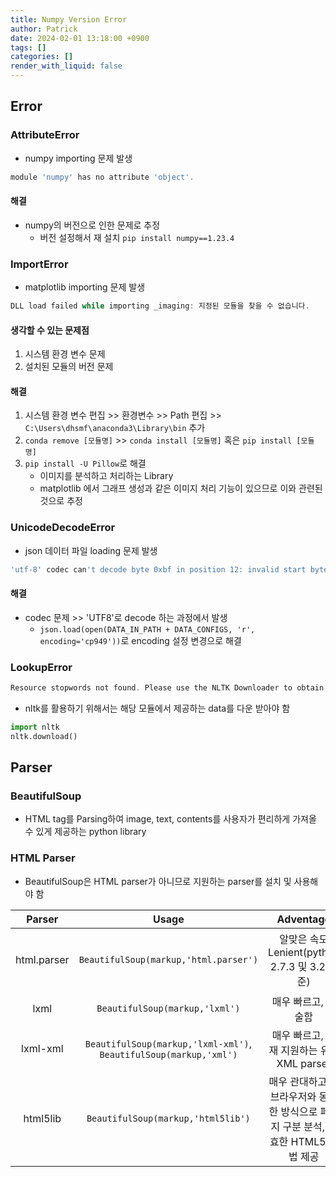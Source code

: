 ```yaml
---
title: Numpy Version Error
author: Patrick
date: 2024-02-01 13:18:00 +0900
tags: []
categories: []
render_with_liquid: false
---
```

## Error
### AttributeError
- numpy importing 문제 발생

```powershell
module 'numpy' has no attribute 'object'.
```

#### 해결
- numpy의 버전으로 인한 문제로 추정
	- 버전 설정해서 재 설치 `pip install numpy==1.23.4`

### ImportError
- matplotlib importing 문제 발생

```powershell
DLL load failed while importing _imaging: 지정된 모듈을 찾을 수 없습니다.
```

#### 생각할 수 있는 문제점
1. 시스템 환경 변수 문제
2. 설치된 모듈의 버전 문제
#### 해결
1. 시스템 환경 변수 편집 >> 환경변수 >> Path 편집 >> `C:\Users\dhsmf\anaconda3\Library\bin` 추가
2. `conda remove [모듈명]` >> `conda install [모듈명]` 혹은 `pip install [모듈명]`
3. `pip install -U Pillow`로 해결
	- 이미지를 분석하고 처리하는 Library
	- matplotlib 에서 그래프 생성과 같은 이미지 처리 기능이 있으므로 이와 관련된 것으로 추정
### UnicodeDecodeError
- json 데이터 파일 loading 문제 발생

```powershell
'utf-8' codec can't decode byte 0xbf in position 12: invalid start byte
```

#### 해결
- codec 문제 >> 'UTF8'로 decode 하는 과정에서 발생
	- `json.load(open(DATA_IN_PATH + DATA_CONFIGS, 'r', encoding='cp949'))`로 encoding 설정 변경으로 해결

### LookupError

```powershell
Resource stopwords not found. Please use the NLTK Downloader to obtain the resource: >>> import nltk >>> nltk.download('stopwords')
```

- nltk를 활용하기 위해서는 해당 모듈에서 제공하는 data를 다운 받아야 함

```python
import nltk
nltk.download()
```

## Parser
### BeautifulSoup
- HTML tag를 Parsing하여 image, text, contents를 사용자가 편리하게 가져올 수 있게 제공하는 python library
### HTML Parser
- BeautifulSoup은 HTML parser가 아니므로 지원하는 parser를 설치 및 사용해야 함

| Parser | Usage | Adventage | Disadventage |
| :--: | :--: | :--: | :--: |
| html.parser | `BeautifulSoup(markup,'html.parser')` | 알맞은 속도 Lenient(python 2.7.3 및 3.2 기준) | lxml만큼 빠르지 않고, html5lib보다 덜 관대함 |
| lxml | `BeautifulSoup(markup,'lxml')` | 매우 빠르고, 허술함 | 외부 C library의존성 |
| lxml-xml | `BeautifulSoup(markup,'lxml-xml')`, `BeautifulSoup(markup,'xml')` | 매우 빠르고, 현재 지원하는 유일 XML parser | 외부 C library의존성 |
| html5lib | `BeautifulSoup(markup,'html5lib')` | 매우 관대하고 웹 브라우저와 동일한 방식으로 페이지 구분 분석, 유효한 HTML5 문법 제공 | 아주 느리고, 외부 python library의존성 |

